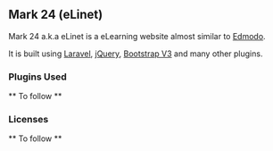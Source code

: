 ## Mark 24 (eLinet)

Mark 24 a.k.a eLinet is a eLearning website almost similar to [Edmodo](http://edmodo.com).

It is built using [Laravel](http://laravel.com), [jQuery](http://jquery.com), [Bootstrap V3](http://getbootstrap.com) and many other plugins.

### Plugins Used
** To follow **

### Licenses
** To follow **
